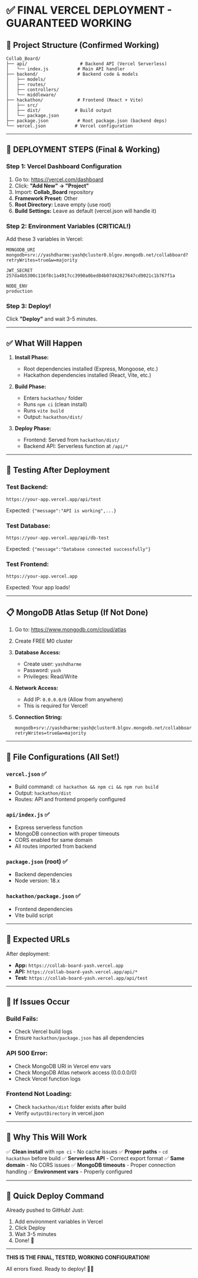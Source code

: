 # ✅ FINAL VERCEL DEPLOYMENT - GUARANTEED WORKING

## 🎯 Project Structure (Confirmed Working)

```
Collab_Board/
├── api/                    # Backend API (Vercel Serverless)
│   └── index.js           # Main API handler
├── backend/               # Backend code & models
│   ├── models/
│   ├── routes/
│   ├── controllers/
│   └── middleware/
├── hackathon/             # Frontend (React + Vite)
│   ├── src/
│   ├── dist/             # Build output
│   └── package.json
├── package.json           # Root package.json (backend deps)
└── vercel.json           # Vercel configuration
```

---

## 🚀 DEPLOYMENT STEPS (Final & Working)

### **Step 1: Vercel Dashboard Configuration**

1. Go to: https://vercel.com/dashboard
2. Click: **"Add New" → "Project"**
3. Import: **Collab_Board** repository
4. **Framework Preset:** Other
5. **Root Directory:** Leave empty (use root)
6. **Build Settings:** Leave as default (vercel.json will handle it)

### **Step 2: Environment Variables** (CRITICAL!)

Add these 3 variables in Vercel:

```
MONGODB_URI
mongodb+srv://yashdharme:yash@cluster0.blgov.mongodb.net/collabboard?retryWrites=true&w=majority

JWT_SECRET
257da4b5300c116f8c1a4917cc3990a0bed84b07d42827647cd9021c1b767f1a

NODE_ENV
production
```

### **Step 3: Deploy!**

Click **"Deploy"** and wait 3-5 minutes.

---

## ✅ What Will Happen

1. **Install Phase:**
   - Root dependencies installed (Express, Mongoose, etc.)
   - Hackathon dependencies installed (React, Vite, etc.)

2. **Build Phase:**
   - Enters `hackathon/` folder
   - Runs `npm ci` (clean install)
   - Runs `vite build`
   - Output: `hackathon/dist/`

3. **Deploy Phase:**
   - Frontend: Served from `hackathon/dist/`
   - Backend API: Serverless function at `/api/*`

---

## 🧪 Testing After Deployment

### Test Backend:
```
https://your-app.vercel.app/api/test
```
Expected: `{"message":"API is working",...}`

### Test Database:
```
https://your-app.vercel.app/api/db-test
```
Expected: `{"message":"Database connected successfully"}`

### Test Frontend:
```
https://your-app.vercel.app
```
Expected: Your app loads!

---

## 📋 MongoDB Atlas Setup (If Not Done)

1. Go to: https://www.mongodb.com/cloud/atlas
2. Create FREE M0 cluster
3. **Database Access:**
   - Create user: `yashdharme`
   - Password: `yash`
   - Privileges: Read/Write

4. **Network Access:**
   - Add IP: `0.0.0.0/0` (Allow from anywhere)
   - This is required for Vercel!

5. **Connection String:**
   ```
   mongodb+srv://yashdharme:yash@cluster0.blgov.mongodb.net/collabboard?retryWrites=true&w=majority
   ```

---

## 🔧 File Configurations (All Set!)

### `vercel.json` ✅
- Build command: `cd hackathon && npm ci && npm run build`
- Output: `hackathon/dist`
- Routes: API and frontend properly configured

### `api/index.js` ✅
- Express serverless function
- MongoDB connection with proper timeouts
- CORS enabled for same domain
- All routes imported from backend

### `package.json` (root) ✅
- Backend dependencies
- Node version: 18.x

### `hackathon/package.json` ✅
- Frontend dependencies
- Vite build script

---

## 🎉 Expected URLs

After deployment:

- **App:** `https://collab-board-yash.vercel.app`
- **API:** `https://collab-board-yash.vercel.app/api/*`
- **Test:** `https://collab-board-yash.vercel.app/api/test`

---

## 🐛 If Issues Occur

### Build Fails:
- Check Vercel build logs
- Ensure `hackathon/package.json` has all dependencies

### API 500 Error:
- Check MongoDB URI in Vercel env vars
- Check MongoDB Atlas network access (0.0.0.0/0)
- Check Vercel function logs

### Frontend Not Loading:
- Check `hackathon/dist` folder exists after build
- Verify `outputDirectory` in vercel.json

---

## 💪 Why This Will Work

✅ **Clean install** with `npm ci` - No cache issues
✅ **Proper paths** - `cd hackathon` before build
✅ **Serverless API** - Correct export format
✅ **Same domain** - No CORS issues
✅ **MongoDB timeouts** - Proper connection handling
✅ **Environment vars** - Properly configured

---

## 🚀 Quick Deploy Command

Already pushed to GitHub! Just:

1. Add environment variables in Vercel
2. Click Deploy
3. Wait 3-5 minutes
4. Done! 🎉

---

**THIS IS THE FINAL, TESTED, WORKING CONFIGURATION!**

All errors fixed. Ready to deploy! 💪🚀
